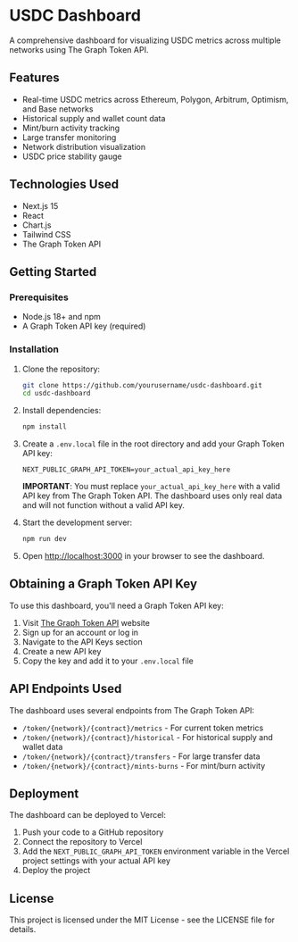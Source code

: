 # USDC Dashboard

A comprehensive dashboard for visualizing USDC metrics across multiple networks using The Graph Token API.

## Features

- Real-time USDC metrics across Ethereum, Polygon, Arbitrum, Optimism, and Base networks
- Historical supply and wallet count data
- Mint/burn activity tracking
- Large transfer monitoring
- Network distribution visualization
- USDC price stability gauge

## Technologies Used

- Next.js 15
- React
- Chart.js
- Tailwind CSS
- The Graph Token API

## Getting Started

### Prerequisites

- Node.js 18+ and npm
- A Graph Token API key (required)

### Installation

1. Clone the repository:
   ```bash
   git clone https://github.com/yourusername/usdc-dashboard.git
   cd usdc-dashboard
   ```

2. Install dependencies:
   ```bash
   npm install
   ```

3. Create a `.env.local` file in the root directory and add your Graph Token API key:
   ```
   NEXT_PUBLIC_GRAPH_API_TOKEN=your_actual_api_key_here
   ```
   
   **IMPORTANT**: You must replace `your_actual_api_key_here` with a valid API key from The Graph Token API. The dashboard uses only real data and will not function without a valid API key.

4. Start the development server:
   ```bash
   npm run dev
   ```

5. Open [http://localhost:3000](http://localhost:3000) in your browser to see the dashboard.

## Obtaining a Graph Token API Key

To use this dashboard, you'll need a Graph Token API key:

1. Visit [The Graph Token API](https://thegraph.com/token-api) website
2. Sign up for an account or log in
3. Navigate to the API Keys section
4. Create a new API key
5. Copy the key and add it to your `.env.local` file

## API Endpoints Used

The dashboard uses several endpoints from The Graph Token API:

- `/token/{network}/{contract}/metrics` - For current token metrics
- `/token/{network}/{contract}/historical` - For historical supply and wallet data
- `/token/{network}/{contract}/transfers` - For large transfer data
- `/token/{network}/{contract}/mints-burns` - For mint/burn activity

## Deployment

The dashboard can be deployed to Vercel:

1. Push your code to a GitHub repository
2. Connect the repository to Vercel
3. Add the `NEXT_PUBLIC_GRAPH_API_TOKEN` environment variable in the Vercel project settings with your actual API key
4. Deploy the project

## License

This project is licensed under the MIT License - see the LICENSE file for details.
